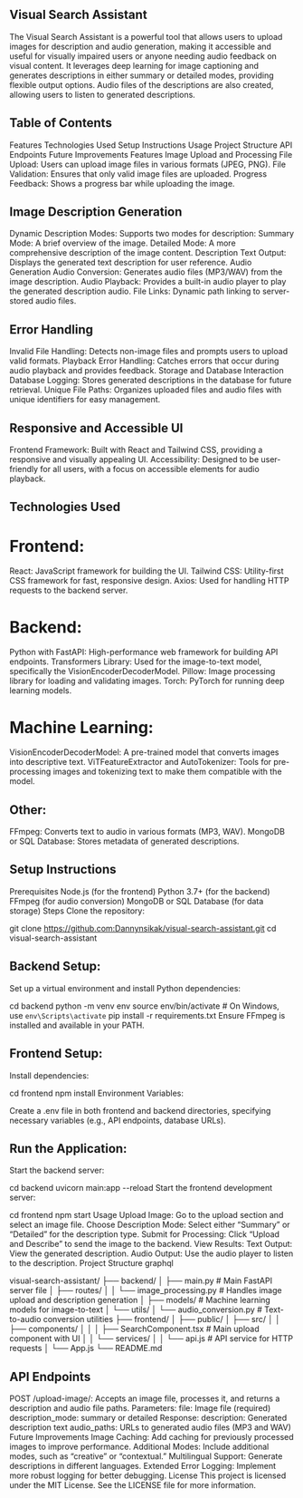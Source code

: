 ## Visual Search Assistant

The Visual Search Assistant is a powerful tool that allows users to upload images for description and audio generation, making it accessible and useful for visually impaired users or anyone needing audio feedback on visual content. It leverages deep learning for image captioning and generates descriptions in either summary or detailed modes, providing flexible output options. Audio files of the descriptions are also created, allowing users to listen to generated descriptions.

## Table of Contents

Features
Technologies Used
Setup Instructions
Usage
Project Structure
API Endpoints
Future Improvements
Features
Image Upload and Processing
File Upload: Users can upload image files in various formats (JPEG, PNG).
File Validation: Ensures that only valid image files are uploaded.
Progress Feedback: Shows a progress bar while uploading the image.

## Image Description Generation

Dynamic Description Modes: Supports two modes for description:
Summary Mode: A brief overview of the image.
Detailed Mode: A more comprehensive description of the image content.
Description Text Output: Displays the generated text description for user reference.
Audio Generation
Audio Conversion: Generates audio files (MP3/WAV) from the image description.
Audio Playback: Provides a built-in audio player to play the generated description audio.
File Links: Dynamic path linking to server-stored audio files.

## Error Handling

Invalid File Handling: Detects non-image files and prompts users to upload valid formats.
Playback Error Handling: Catches errors that occur during audio playback and provides feedback.
Storage and Database Interaction
Database Logging: Stores generated descriptions in the database for future retrieval.
Unique File Paths: Organizes uploaded files and audio files with unique identifiers for easy management.

## Responsive and Accessible UI

Frontend Framework: Built with React and Tailwind CSS, providing a responsive and visually appealing UI.
Accessibility: Designed to be user-friendly for all users, with a focus on accessible elements for audio playback.

## Technologies Used

# Frontend:

React: JavaScript framework for building the UI.
Tailwind CSS: Utility-first CSS framework for fast, responsive design.
Axios: Used for handling HTTP requests to the backend server.

# Backend:

Python with FastAPI: High-performance web framework for building API endpoints.
Transformers Library: Used for the image-to-text model, specifically the VisionEncoderDecoderModel.
Pillow: Image processing library for loading and validating images.
Torch: PyTorch for running deep learning models.

# Machine Learning:

VisionEncoderDecoderModel: A pre-trained model that converts images into descriptive text.
ViTFeatureExtractor and AutoTokenizer: Tools for pre-processing images and tokenizing text to make them compatible with the model.

## Other:

FFmpeg: Converts text to audio in various formats (MP3, WAV).
MongoDB or SQL Database: Stores metadata of generated descriptions.

## Setup Instructions

Prerequisites
Node.js (for the frontend)
Python 3.7+ (for the backend)
FFmpeg (for audio conversion)
MongoDB or SQL Database (for data storage)
Steps
Clone the repository:

git clone https://github.com:Dannynsikak/visual-search-assistant.git
cd visual-search-assistant

## Backend Setup:

Set up a virtual environment and install Python dependencies:

cd backend
python -m venv env
source env/bin/activate # On Windows, use `env\Scripts\activate`
pip install -r requirements.txt
Ensure FFmpeg is installed and available in your PATH.

## Frontend Setup:

Install dependencies:

cd frontend
npm install
Environment Variables:

Create a .env file in both frontend and backend directories, specifying necessary variables (e.g., API endpoints, database URLs).

## Run the Application:

Start the backend server:

cd backend
uvicorn main:app --reload
Start the frontend development server:

cd frontend
npm start
Usage
Upload Image: Go to the upload section and select an image file.
Choose Description Mode: Select either “Summary” or “Detailed” for the description type.
Submit for Processing: Click “Upload and Describe” to send the image to the backend.
View Results:
Text Output: View the generated description.
Audio Output: Use the audio player to listen to the description.
Project Structure
graphql

visual-search-assistant/
├── backend/
│ ├── main.py # Main FastAPI server file
│ ├── routes/
│ │ └── image_processing.py # Handles image upload and description generation
│ ├── models/ # Machine learning models for image-to-text
│ └── utils/
│ └── audio_conversion.py # Text-to-audio conversion utilities
├── frontend/
│ ├── public/
│ ├── src/
│ │ ├── components/
│ │ │ ├── SearchComponent.tsx # Main upload component with UI
│ │ └── services/
│ │ └── api.js # API service for HTTP requests
│ └── App.js
└── README.md

## API Endpoints

POST /upload-image/: Accepts an image file, processes it, and returns a description and audio file paths.
Parameters:
file: Image file (required)
description_mode: summary or detailed
Response:
description: Generated description text
audio_paths: URLs to generated audio files (MP3 and WAV)
Future Improvements
Image Caching: Add caching for previously processed images to improve performance.
Additional Modes: Include additional modes, such as “creative” or “contextual.”
Multilingual Support: Generate descriptions in different languages.
Extended Error Logging: Implement more robust logging for better debugging.
License
This project is licensed under the MIT License. See the LICENSE file for more information.

